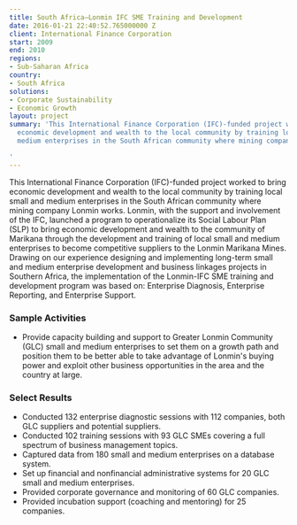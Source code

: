 ```yaml
---
title: South Africa—Lonmin IFC SME Training and Development
date: 2016-01-21 22:40:52.765000000 Z
client: International Finance Corporation
start: 2009
end: 2010
regions:
- Sub-Saharan Africa
country:
- South Africa
solutions:
- Corporate Sustainability
- Economic Growth
layout: project
summary: 'This International Finance Corporation (IFC)-funded project worked to bring
  economic development and wealth to the local community by training local small and
  medium enterprises in the South African community where mining company Lonmin works.

'
---
```


This International Finance Corporation (IFC)-funded project worked to bring economic development and wealth to the local community by training local small and medium enterprises in the South African community where mining company Lonmin works. Lonmin, with the support and involvement of the IFC, launched a program to operationalize its Social Labour Plan (SLP) to bring economic development and wealth to the community of Marikana through the development and training of local small and medium enterprises to become competitive suppliers to the Lonmin Marikana Mines. Drawing on our experience designing and implementing long-term small and medium enterprise development and business linkages projects in Southern Africa, the implementation of the Lonmin-IFC SME training and development program was based on: Enterprise Diagnosis, Enterprise Reporting, and Enterprise Support.

###  Sample Activities

* Provide capacity building and support to Greater Lonmin Community (GLC) small and medium enterprises to set them on a growth path and position them to be better able to take advantage of Lonmin's buying power and exploit other business opportunities in the area and the country at large.

###  Select Results

* Conducted 132 enterprise diagnostic sessions with 112 companies, both GLC suppliers and potential suppliers.
* Conducted 102 training sessions with 93 GLC SMEs covering a full spectrum of business management topics.
* Captured data from 180 small and medium enterprises on a database system.
* Set up financial and nonfinancial administrative systems for 20 GLC small and medium enterprises.
* Provided corporate governance and monitoring of 60 GLC companies.
* Provided incubation support (coaching and mentoring) for 25 companies.
